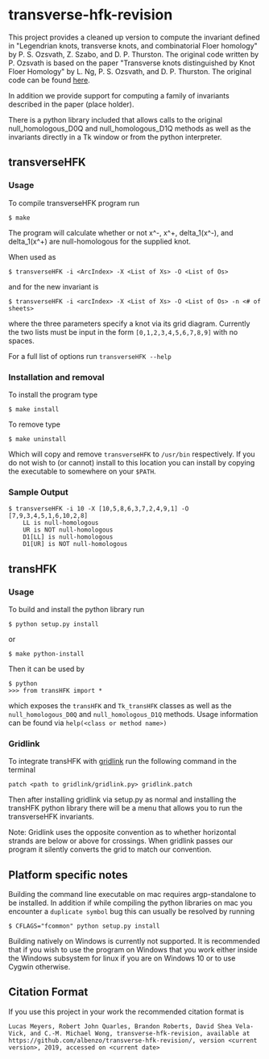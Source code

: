 # transverse-hfk-revision
This project provides a cleaned up version to compute the invariant defined in 
"Legendrian knots, transverse knots, and combinatorial Floer homology" by 
P. S. Ozsvath, Z. Szabo, and D. P. Thurston. The original code written by P. Ozsvath 
is based on the paper "Transverse knots distinguished by Knot Floer Homology" 
by L. Ng, P. S. Ozsvath, and D. P. Thurston. The original code can be found
[here](https://services.math.duke.edu/~ng/math/programs.html).

In addition we provide support for computing a family of invariants described
in the paper (place holder).

There is a python library included that allows calls to the original
null_homologous_D0Q and null_homologous_D1Q methods as well as the 
invariants directly in a Tk window or from the python interpreter.

## transverseHFK
### Usage
To compile transverseHFK program run
```
$ make
```
The program will calculate whether or not x^-, x^+, delta_1(x^-), and delta_1(x^+) 
are null-homologous for the supplied knot. 

When used as
```
$ transverseHFK -i <ArcIndex> -X <List of Xs> -O <List of Os>
```
and for the new invariant is
```
$ transverseHFK -i <arcIndex> -X <List of Xs> -O <List of Os> -n <# of sheets>
```
where the three parameters specify a knot via its grid diagram. Currently the
two lists must be input in the form `[0,1,2,3,4,5,6,7,8,9]` with no spaces.

For a full list of options run `transverseHFK --help`

### Installation and removal
To install the program type 
```
$ make install
```
To remove type 
```
$ make uninstall
```
Which will copy and remove `transverseHFK` to `/usr/bin` respectively.
If you do not wish to (or cannot) install to this location you can 
install by copying the executable to somewhere on your `$PATH`.

### Sample Output
```
$ transverseHFK -i 10 -X [10,5,8,6,3,7,2,4,9,1] -O [7,9,3,4,5,1,6,10,2,8]
    LL is null-homologous
    UR is NOT null-homologous
    D1[LL] is null-homologous
    D1[UR] is NOT null-homologous
```

## transHFK
### Usage
To build and install the python library run
```
$ python setup.py install
```
or
```
$ make python-install
```

Then it can be used by
```
$ python
>>> from transHFK import *
```
which exposes the `transHFK` and `Tk_transHFK` classes as well as
the `null_homologous_D0Q` and `null_homologous_D1Q` methods.
Usage information can be found via `help(<class or method name>)`

### Gridlink
To integrate transHFK with [gridlink](https://www.math.uic.edu/~culler/gridlink) 
run the following command in the terminal

```
patch <path to gridlink/gridlink.py> gridlink.patch
```

Then after installing gridlink via setup.py as normal and installing the transHFK python
library there will be a menu that allows you to run the transverseHFK 
invariants.

Note: Gridlink uses the opposite convention as to whether horizontal strands are
below or above for crossings. When gridlink passes our program it silently converts
the grid to match our convention.

## Platform specific notes
Building the command line executable on mac requires argp-standalone to be installed. 
In addition if while compiling the python libraries on mac you encounter a 
`duplicate symbol` bug this can usually be resolved by running 
```
$ CFLAGS="fcommon" python setup.py install
```

Building natively on Windows is currently not supported. It is recommended that if
you wish to use the program on Windows that you work either inside the 
Windows subsystem for linux if you are on Windows 10 or to use Cygwin otherwise.

## Citation Format
If you use this project in your work the recommended citation format is
```
Lucas Meyers, Robert John Quarles, Brandon Roberts, David Shea Vela-Vick, and C.-M. Michael Wong, transverse-hfk-revision, available at https://github.com/albenzo/transverse-hfk-revision/, version <current version>, 2019, accessed on <current date>
```
